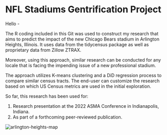 # NFL Stadiums Gentrification Project

Hello - 

The R coding included in this Git was used to construct my research that aims to predict the impact of the new Chicago Bears stadium in Arlington Heights, Illinois. It uses data from the tidycensus package as well as proprietary data from Zillow ZTRAX. 

Moreover, using this approach, similar research can be conducted for any locale that is facing the impending issue of a new professional stadium.

The approach utilizes K-means clustering and a DiD regression process to compare similar census tracts. The end-user can customize the research based on which US Census metrics are used in the initial exploration. 

So far, this research has been used for:

1. Research presentation at the 2022 ASMA Conference in Indianapolis, Indiana.
2. As part of a forthcoming peer-reviewed publication.

![arlington-heights-map](https://user-images.githubusercontent.com/57458963/152689823-b059f1b4-bf95-4530-8e94-bd97e063bb67.png)

